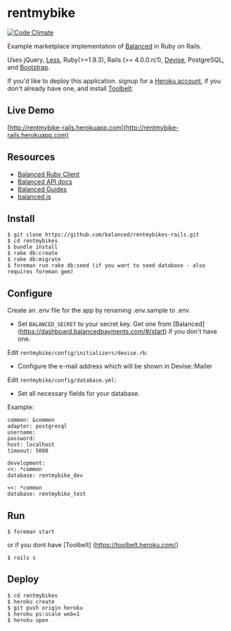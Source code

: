 rentmybike
============

[![Code Climate](https://codeclimate.com/github/balanced/rentmybikes-rails.png)](https://codeclimate.com/github/balanced/rentmybikes-rails)

Example marketplace implementation of [Balanced](https://www.balancedpayments.com) in Ruby on Rails.

Uses jQuery, [Less](http://lesscss.org/), Ruby(>=1.9.3), Rails (>= 4.0.0.rc1), [Devise](https://github.com/plataformatec/devise), PostgreSQL, and
[Bootstrap](http://twitter.github.com/bootstrap/).

If you'd like to deploy this application. signup for a [Heroku account](http://www.heroku.com/signup), if you don't already have one, and install [Toolbelt](https://toolbelt.heroku.com/).


Live Demo
----------

[http://rentmybike-rails.herokuapp.com](http://rentmybike-rails.herokuapp.com)


Resources
----------

* [Balanced Ruby Client](https://github.com/balanced/balanced-ruby)
* [Balanced API docs](https://docs.balancedpayments.com/1.1/api/?language=ruby)
* [Balanced Guides](https://docs.balancedpayments.com/1.1/guides/?language=ruby)
* [balanced.js](https://docs.balancedpayments.com/1.1/guides/balanced-js/?language=ruby)


Install
--------

    $ git clone https://github.com/balanced/rentmybikes-rails.git
    $ cd rentmybikes
    $ bundle install
    $ rake db:create
    $ rake db:migrate
    $ foreman run rake db:seed (if you want to seed database - also requires foreman gem)


Configure
----------

Create an .env file for the app by renaming .env.sample to .env

* Set `BALANCED_SECRET` to your secret key. Get one from [Balanced] (https://dashboard.balancedpayments.com/#/start) if you don't have one.

Edit `rentmybike/config/initializers/devise.rb`:

* Configure the e-mail address which will be shown in Devise::Mailer

Edit `rentmybike/config/database.yml`:

* Set all necessary fields for your database.

Example:

```
common: &common
adapter: postgresql
username:
password:
host: localhost
timeout: 5000
```

```
development:
<<: *common
database: rentmybike_dev
```

```test:
<<: *common
database: rentmybike_test
```



Run
----

    $ foreman start

or if you dont have [Toolbelt] (https://toolbelt.heroku.com/)

    $ rails s


Deploy
-------

    $ cd rentmybikes
    $ heroku create
    $ git push origin heroku
    $ heroku ps:scale web=1
    $ heroku open

